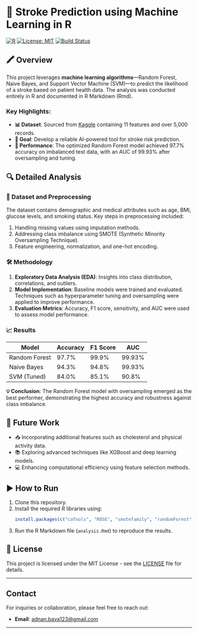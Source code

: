 # 🧠 Stroke Prediction using Machine Learning in R  

[![R](https://img.shields.io/badge/Made%20with-R-blue?style=flat&logo=R&logoColor=white)](https://cran.r-project.org/)  [![License: MIT](https://img.shields.io/badge/License-MIT-green.svg?style=flat)](https://opensource.org/licenses/MIT)  [![Build Status](https://img.shields.io/badge/Status-Completed-brightgreen?style=flat&logo=check)](#)  

## 🖍️ Overview  

This project leverages **machine learning algorithms**—Random Forest, Naive Bayes, and Support Vector Machine (SVM)—to predict the likelihood of a stroke based on patient health data. The analysis was conducted entirely in R and documented in R Markdown (Rmd).  

### Key Highlights:  
- **📊 Dataset**: Sourced from [Kaggle](https://www.kaggle.com/datasets/fedesoriano/stroke-prediction-dataset) containing 11 features and over 5,000 records.  
- **🎯 Goal**: Develop a reliable AI-powered tool for stroke risk prediction.  
- **🚀 Performance**: The optimized Random Forest model achieved 97.7% accuracy on imbalanced test data, with an AUC of 99.93% after oversampling and tuning.  

## 🔍 Detailed Analysis  

### 📂 Dataset and Preprocessing  
The dataset contains demographic and medical attributes such as age, BMI, glucose levels, and smoking status. Key steps in preprocessing included:  
1. Handling missing values using imputation methods.  
2. Addressing class imbalance using SMOTE (Synthetic Minority Oversampling Technique).  
3. Feature engineering, normalization, and one-hot encoding.  

### 🛠️ Methodology  
1. **Exploratory Data Analysis (EDA)**: Insights into class distribution, correlations, and outliers.  
2. **Model Implementation**: Baseline models were trained and evaluated. Techniques such as hyperparameter tuning and oversampling were applied to improve performance.  
3. **Evaluation Metrics**: Accuracy, F1 score, sensitivity, and AUC were used to assess model performance.  

### 📈 Results  

| Model            | Accuracy | F1 Score | AUC   |  
|-------------------|----------|----------|-------|  
|  Random Forest  | 97.7%    | 99.9%    | 99.93%|  
|  Naive Bayes    | 94.3%    | 94.8%    | 99.93%|  
|  SVM (Tuned)    | 84.0%    | 85.1%    | 90.8% |  

**💡 Conclusion**: The Random Forest model with oversampling emerged as the best performer, demonstrating the highest accuracy and robustness against class imbalance.  

## 🚀 Future Work  
- 📥 Incorporating additional features such as cholesterol and physical activity data.  
- 📚 Exploring advanced techniques like XGBoost and deep learning models.  
- 💻 Enhancing computational efficiency using feature selection methods.  

## ▶️ How to Run  
1. Clone this repository.  
2. Install the required R libraries using:  
   ```R  
   install.packages(c("caTools", "ROSE", "smotefamily", "randomForest", "e1071", "fastDummies"))  
   ```  
3. Run the R Markdown file (`analysis.Rmd`) to reproduce the results.  

## 📜 License  
This project is licensed under the MIT License - see the [LICENSE](LICENSE) file for details.

---

## Contact  

For inquiries or collaboration, please feel free to reach out:  
- **Email**: adnan.bava123@gmail.com  
  
---
